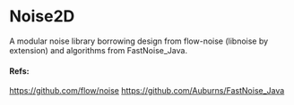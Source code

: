 # Noise2D
A modular noise library borrowing design from flow-noise (libnoise by extension) and algorithms from FastNoise_Java.

#### Refs:
https://github.com/flow/noise
https://github.com/Auburns/FastNoise_Java
